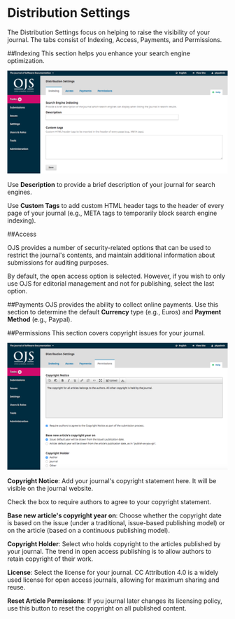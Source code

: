# Distribution Settings

The Distribution Settings focus on helping to raise the visibility of your journal. The tabs consist of Indexing, Access, Payments, and Permissions.

##Indexing
This section helps you enhance your search engine optimization.

![](learning-ojs-3-settings-dist-settings-indexing.png)

Use **Description** to provide a brief description of your journal for search engines.

Use **Custom Tags** to add custom HTML header tags to the header of every page of your journal (e.g., META tags to temporarily block search engine indexing).

##Access

OJS provides a number of security-related options that can be used to restrict the journal's contents, and maintain additional information about submissions for auditing purposes.

By default, the open access option is selected. However, if you wish to only use OJS for editorial management and not for publishing, select the last option.

##Payments
OJS provides the ability to collect online payments. Use this section to determine the default **Currency** type (e.g., Euros) and **Payment Method** (e.g., Paypal).

##Permissions
This section covers copyright issues for your journal.

![](learning-ojs-3-settings-dist-settings-permissions.png)

**Copyright Notice**: Add your journal's copyright statement here. It will be visible on the journal website.

Check the box to require authors to agree to your copyright statement.

**Base new article's copyright year on**: Choose whether the copyright date is based on the issue (under a traditional, issue-based publishing model) or on the article (based on a continuous publishing model).

**Copyright Holder**: Select who holds copyright to the articles published by your journal. The trend in open access publishing is to allow authors to retain copyright of their work.

**License**: Select the license for your journal. CC Attribution 4.0 is a widely used license for open access journals, allowing for maximum sharing and reuse.

**Reset Article Permissions**: If you journal later changes its licensing policy, use this button to reset the copyright on all published content.




